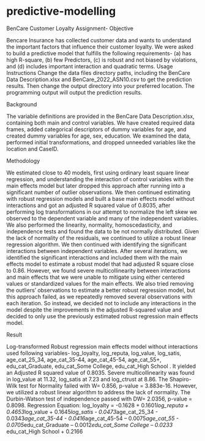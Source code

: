 # predictive-modelling
BenCare Customer Loyalty Assignment- Objective

Bencare Insurance has collected customer data and wants to understand the important factors that influence their customer loyalty. We were asked to build a predictive model  that fulfills the following requirements- (a) has high R-square, (b)  few Predictors, (c) is robust and not biased by violations, and (d) includes important interaction and quadratic terms.
Usage Instructions
Change the data files directory paths, including the BenCare Data Description.xlsx and BenCare_2022_ASN10.csv to get the prediction results. Then change the output directory into your preferred location. The programming output will output the prediction results.

Background

The variable definitions are provided in the BenCare Data Description.xlsx, containing both main and control variables. We have created required data frames, added categorical descriptors of dummy variables for age, and created dummy variables for age, sex, education. We examined the data, performed initial transformations, and dropped unneeded variables like the location and CaseID.

Methodology

We estimated close to 40 models, first using ordinary least square linear regression, and understanding the interaction of control variables with the main effects model but later dropped this approach after running into a significant number of outlier observations. We then continued estimating with robust regression models and built a base main effects model without interactions and got an adjusted R squared value of 0.8035, after performing log transformations in our attempt to normalize the left skew we observed to the dependent variable and many of the independent variables. We also performed the linearity, normality, homoscedasticity, and independence tests and found the data to be not normally distributed. Given the lack of normality of the residuals, we continued to utilize a robust linear regression algorithm. We then continued with identifying the significant interactions between independent variables. After several iterations, we identified the significant interactions and included them with the main effects model to estimate a robust model  that had adjusted R square close to 0.86. However, we found severe multicollinearity between interactions and main effects that we were unable to mitigate using either centered values or standardized values for the main effects. We also tried removing the outliers’ observations to estimate a better robust regression model, but this approach failed, as we repeatedly removed several observations with each iteration. So instead, we decided not to include any interactions in the model despite the improvements in the adjusted R-squared value  and decided to only use the previously estimated robust regression main effects model.

Result

Log-transformed Robust regression main effects model  without interactions used following variables- log_loyalty, log_reputa, log_value, log_satis, age_cat_25_34, age_cat_35-44, age_cat_45-54, age_cat_55+, edu_cat_Graduate, edu_cat_Some College, edu_cat_High School . It yielded an Adjusted R squared value of 0.8035. Severe multicollinearity was found in log_value at 11.32, log_satis at 7.23 and log_ctrust at 8.86. The Shapiro-Wilk test for Normality failed with W= 0.856, p-value = 3.883e-16. However, we utilized a robust linear algorithm to address the lack of normality. The Durbin-Watson test of independence passed  with DW= 2.0356, p-value = 0.8098.
Regression Equation: log_loyalty = -0.1628 + 0.1601*log_reputa + 0.4653*log_value + 0.1645*log_satis - 0.0473*age_cat_25_34 - 0.0343*age_cat_35-44 - 0.0416*age_cat_45-54 – 0.0075*age_cat_55 - 0.0705*edu_cat_Graduate – 0.0012*edu_cat_Some College – 0.0233* edu_cat_High School + 0.2166
